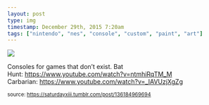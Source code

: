 ```yaml
---
layout: post
type: img
timestamp: December 29th, 2015 7:20am
tags: ["nintendo", "nes", "console", "custom", "paint", "art"]
---
```

<img src="https://saturdayxiii.github.io/media/136184969694.jpg"/>

Consoles for games that don’t exist.
Bat Hunt: <a href="https://www.youtube.com/watch?v=ntmhiRqTM_M" target="_blank">https://www.youtube.com/watch?v=ntmhiRqTM_M</a>
Carbarian: <a href="https://www.youtube.com/watch?v=_IAVUzjXgZg" target="_blank">https://www.youtube.com/watch?v=_IAVUzjXgZg</a>
 
  
<small>source: https://saturdayxiii.tumblr.com/post/136184969694</small>